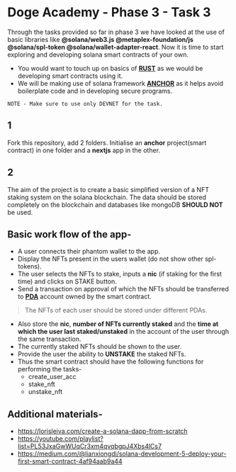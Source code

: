 
# Doge Academy - Phase 3 - Task 3
Through the tasks provided so far in phase 3 we have looked at the use of basic libraries like **@solana/web3.js @metaplex-foundation/js @solana/spl-token @solana/wallet-adapter-react**. Now it is time to start exploring and developing solana smart contracts of your own.
* You would want to touch up on basics of [**RUST**](https://youtu.be/-AAtfPHEMbA) as we would be developing smart contracts using it.
* We will be making use of solana framework [**ANCHOR**](https://www.anchor-lang.com/) as it helps avoid boilerplate code and in developing secure programs.
 ```
NOTE - Make sure to use only DEVNET for the task.
```

## 1
Fork this repository, add 2 folders. Initialise an **anchor** project(smart contract) in one folder and a **nextjs** app in the other.

## 2
The aim of the project is to create a basic simplified version of a NFT staking system on the solana blockchain.  The data should be stored completely on the blockchain and databases like mongoDB **SHOULD NOT** be used.

## Basic work flow of the app-
 * A user connects their phantom wallet to the app.
 * Display the NFTs present in the users wallet (do not show other spl-tokens).
 * The user selects the NFTs to stake, inputs a **nic** (if staking for the first time)   and clicks on STAKE button.
 * Send a transaction on approval of which the NFTs should be transferred  to  **[PDA](https://solanacookbook.com/core-concepts/pdas.html)** account owned by the smart contract.
>  The NFTs of each user should be stored under different PDAs.
 * Also store the **nic**, **number of NFTs currently staked** and the **time at which the user last staked/unstaked** in the account of the user through the same transaction.
 * The currently staked NFTs should be shown to the user.
 * Provide the user the ability to **UNSTAKE** the staked NFTs.
 * Thus the smart contract should have the following functions for performing the tasks-	
	 * create_user_acc
	* stake_nft
	* unstake_nft
## Additional materials-
 * https://lorisleiva.com/create-a-solana-dapp-from-scratch
 * https://youtube.com/playlist?list=PL53JxaGwWUqCr3xm4qvqbgpJ4Xbs4lCs7
 * https://medium.com/@lianxiongdi/solana-development-5-deploy-your-first-smart-contract-4af94aab9a44
